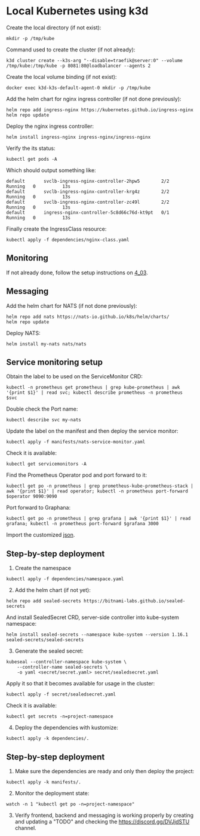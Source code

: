 # Local Kubernetes using k3d
Create the local directory (if not exist):
```
mkdir -p /tmp/kube
```
Command used to create the cluster (if not already):
```
k3d cluster create --k3s-arg "--disable=traefik@server:0" --volume /tmp/kube:/tmp/kube -p 8081:80@loadbalancer --agents 2
```
Create the local volume binding (if not exist):
```
docker exec k3d-k3s-default-agent-0 mkdir -p /tmp/kube
```
Add the helm chart for nginx ingress controller (if not done previously):
```
helm repo add ingress-nginx https://kubernetes.github.io/ingress-nginx
helm repo update
```
Deploy the nginx ingress controller:
```
helm install ingress-nginx ingress-nginx/ingress-nginx
```
Verify the its status:
```
kubectl get pods -A
```
Which should output something like:
```
default       svclb-ingress-nginx-controller-2hpw5        2/2     Running   0          13s
default       svclb-ingress-nginx-controller-krg4z        2/2     Running   0          13s
default       svclb-ingress-nginx-controller-zc49l        2/2     Running   0          13s
default       ingress-nginx-controller-5c8d66c76d-kt9pt   0/1     Running   0          13s
```
Finally create the IngressClass resource:
```
kubectl apply -f dependencies/nginx-class.yaml
```

## Monitoring
If not already done, follow the setup instructions on [4_03](../4_03/README.md).

## Messaging
Add the helm chart for NATS (if not done previously):
```
helm repo add nats https://nats-io.github.io/k8s/helm/charts/
helm repo update
```
Deploy NATS:
```
helm install my-nats nats/nats
```

## Service monitoring setup
Obtain the label to be used on the ServiceMonitor CRD:
```
kubectl -n prometheus get prometheus | grep kube-prometheus | awk '{print $1}' | read svc; kubectl describe prometheus -n prometheus $svc
```
Double check the Port name:
```
kubectl describe svc my-nats
```
Update the label on the manifest and then deploy the service monitor:
```
kubectl apply -f manifests/nats-service-monitor.yaml
```
Check it is available:
```
kubectl get servicemonitors -A
```
Find the Prometheus Operator pod and port forward to it:
```
kubectl get po -n prometheus | grep prometheus-kube-prometheus-stack | awk '{print $1}' | read operator; kubectl -n prometheus port-forward $operator 9090:9090
```
Port forward to Graphana:
```
kubectl get po -n prometheus | grep grafana | awk '{print $1}' | read grafana; kubectl -n prometheus port-forward $grafana 3000
```
Import the customized [json](./prometheus-graphana-exporter/import.json).

## Step-by-step deployment
1. Create the namespace
```
kubectl apply -f dependencies/namespace.yaml
```
2. Add the helm chart (if not yet):
```
helm repo add sealed-secrets https://bitnami-labs.github.io/sealed-secrets
```
And install SealedSecret CRD, server-side controller into kube-system namespace:
```
helm install sealed-secrets --namespace kube-system --version 1.16.1 sealed-secrets/sealed-secrets
```
3. Generate the sealed secret:
```
kubeseal --controller-namespace kube-system \
    --controller-name sealed-secrets \
    -o yaml <secret/secret.yaml> secret/sealedsecret.yaml
```
Apply it so that it becomes available for usage in the cluster:
```
kubectl apply -f secret/sealedsecret.yaml
```
Check it is available:
```
kubectl get secrets -n=project-namespace
```
4. Deploy the dependencies with kustomize:
```
kubectl apply -k dependencies/.
```

## Step-by-step deployment
1. Make sure the dependencies are ready and only then deploy the project:
```
kubectl apply -k manifests/.
```
2. Monitor the deployment state:
```
watch -n 1 "kubectl get po -n=project-namespace"
```

3. Verify frontend, backend and messaging is working properly by creating and updating a "TODO" and checking the https://discord.gg/DVJjdSTU channel.